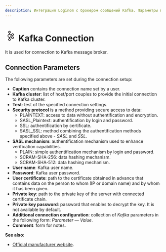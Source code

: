 ```yaml
---
description: Интеграция Loginom с брокером сообщений Kafka. Параметры подключения.
---
```

# ![ ](./../../../images/icons/common/data-sources/kafka_default.svg) Kafka Connection

It is used for connection to Kafka message broker.

## Connection Parameters

The following parameters are set during the connection setup:

* **Caption** contains the connection name set by a user.
* **Kafka cluster**: list of host/port couples to provide the initial connection to Kafka cluster.
* **Test**: test of the specified connection settings.
* **Security protocol** is a method providing secure access to data:
   * PLAINTEXT: access to data without authentification and encryption.
   * SASL_Plaintext: authentification by login and password.
   * SSL: authentification by certificate.
   * SASL_SSL: method combining the authentification methods specified above - *SASL* and *SSL*.
* **SASL mechanism**: authentification mechanism used to enhance verification capabilities.
   * PLAIN: simple authentification mechanism by login and password.
   * SCRAM-SHA-256: data hashing mechanism.
   * SCRAM-SHA-512: data hashing mechanism.
* **User name**: Kafka user name.
* **Password**: Kafka user password.
* **User certificate**: path to the certificate obtained in advance that contains data on the person to whom (IP or domain name) and by whom it has been given.
* **Private key**: path to the private key of the server with connected certificate chain.
* **Private key password**: password that enables to decrypt the key. It is not available by default.
* **Additional connection configuration**: collection of *Kafka* parameters in the following form: *Parameter — Value*.
* **Comment**: form for notes.

**See also:**
* [Official manufacturer website](https://kafka.apache.org/documentation/).